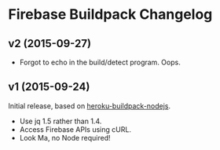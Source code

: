 # Firebase Buildpack Changelog

## v2 (2015-09-27)
- Forgot to echo in the build/detect program. Oops.

## v1 (2015-09-24)

Initial release, based on [heroku-buildpack-nodejs](https://github.com/heroku/heroku-buildpack-nodejs).
- Use jq 1.5 rather than 1.4.
- Access Firebase APIs using cURL.
- Look Ma, no Node required!
